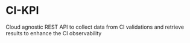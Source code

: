 # CI-KPI
Cloud agnostic REST API to collect data from CI validations and retrieve results to enhance the CI observability
